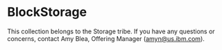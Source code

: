 # BlockStorage
This collection belongs to the Storage tribe. If you have any questions or concerns, contact Amy Blea, Offering Manager (amyn@us.ibm.com).
